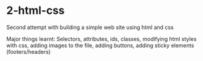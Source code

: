# 2-html-css
Second attempt with building a simple web site using html and css

Major things learnt: Selectors, attributes, ids, classes, modifying html styles with css, adding images to the file, adding buttons, adding sticky elements (footers/headers)
